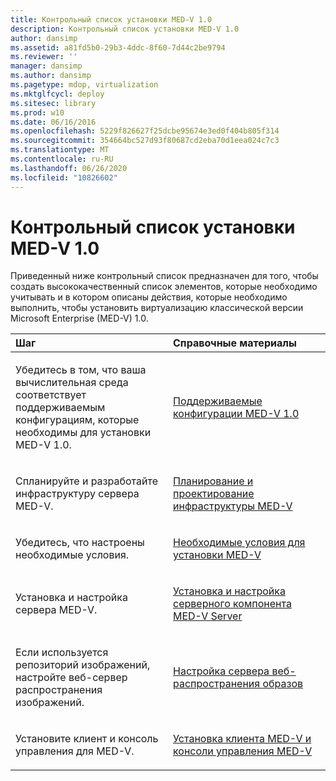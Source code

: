 ```yaml
---
title: Контрольный список установки MED-V 1.0
description: Контрольный список установки MED-V 1.0
author: dansimp
ms.assetid: a81fd5b0-29b3-4ddc-8f60-7d44c2be9794
ms.reviewer: ''
manager: dansimp
ms.author: dansimp
ms.pagetype: mdop, virtualization
ms.mktglfcycl: deploy
ms.sitesec: library
ms.prod: w10
ms.date: 06/16/2016
ms.openlocfilehash: 5229f826627f25dcbe95674e3ed0f404b805f314
ms.sourcegitcommit: 354664bc527d93f80687cd2eba70d1eea024c7c3
ms.translationtype: MT
ms.contentlocale: ru-RU
ms.lasthandoff: 06/26/2020
ms.locfileid: "10826602"
---
```

# Контрольный список установки MED-V 1.0


Приведенный ниже контрольный список предназначен для того, чтобы создать высококачественный список элементов, которые необходимо учитывать и в котором описаны действия, которые необходимо выполнить, чтобы установить виртуализацию классической версии Microsoft Enterprise (MED-V) 1.0.

<table>
<colgroup>
<col width="50%" />
<col width="50%" />
</colgroup>
<thead>
<tr class="header">
<th align="left">Шаг</th>
<th align="left">Справочные материалы</th>
</tr>
</thead>
<tbody>
<tr class="odd">
<td align="left"><p>Убедитесь в том, что ваша вычислительная среда соответствует поддерживаемым конфигурациям, которые необходимы для установки MED-V 1.0.</p></td>
<td align="left"><p><a href="med-v-10-supported-configurationsmedv-10.md" data-raw-source="[MED-V 1.0 Supported Configurations](med-v-10-supported-configurationsmedv-10.md)">Поддерживаемые конфигурации MED-V 1.0</a></p></td>
</tr>
<tr class="even">
<td align="left"><p>Спланируйте и разработайте инфраструктуру сервера MED-V.</p></td>
<td align="left"><p><a href="med-v-infrastructure-planning-and-design.md" data-raw-source="[MED-V Infrastructure Planning and Design](med-v-infrastructure-planning-and-design.md)">Планирование и проектирование инфраструктуры MED-V</a></p></td>
</tr>
<tr class="odd">
<td align="left"><p>Убедитесь, что настроены необходимые условия.</p></td>
<td align="left"><p><a href="med-v-installation-prerequisites.md" data-raw-source="[MED-V Installation Prerequisites](med-v-installation-prerequisites.md)">Необходимые условия для установки MED-V</a></p></td>
</tr>
<tr class="even">
<td align="left"><p>Установка и настройка сервера MED-V.</p></td>
<td align="left"><p><a href="how-to-install-and-configure-the-med-v-server-component.md" data-raw-source="[How to Install and Configure the MED-V Server Component](how-to-install-and-configure-the-med-v-server-component.md)">Установка и настройка серверного компонента MED-V Server</a></p></td>
</tr>
<tr class="odd">
<td align="left"><p>Если используется репозиторий изображений, настройте веб-сервер распространения изображений.</p></td>
<td align="left"><p><a href="how-to-configure-the-image-web-distribution-server.md" data-raw-source="[How to Configure the Image Web Distribution Server](how-to-configure-the-image-web-distribution-server.md)">Настройка сервера веб-распространения образов</a></p></td>
</tr>
<tr class="even">
<td align="left"><p>Установите клиент и консоль управления для MED-V.</p></td>
<td align="left"><p><a href="how-to-install-med-v-client-and-med-v-management-console.md" data-raw-source="[How to Install MED-V Client and MED-V Management Console](how-to-install-med-v-client-and-med-v-management-console.md)">Установка клиента MED-V и консоли управления MED-V</a></p></td>
</tr>
</tbody>
</table>

 

 

 





